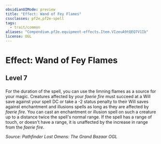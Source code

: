 ```yaml
---
obsidianUIMode: preview
title: "Effect: Wand of Fey Flames"
cssclasses: pf2e,pf2e-spell
tags:
  - trait/common
aliases: "Compendium.pf2e.equipment-effects.Item.VIzeuA9tQEQ7V1Ib"
license: OGL
---
```

# Effect: Wand of Fey Flames
## Level 7
### 






For the duration of the spell, you can use the limning flames as a source for your magic. Creatures affected by your _faerie fire_ must succeed at a Will save against your spell DC or take a -2 status penalty to their Will saves against enchantment and illusions spells as long as they are affected by _faerie fire_. You can cast an enchantment or illusion spell on such a creature up to a distance twice the spell's normal range. If the spell has a range of touch, or doesn't have a range, it is unaffected by the increase in range from the _faerie fire_.

*Source: Pathfinder Lost Omens: The Grand Bazaar*
*OGL*